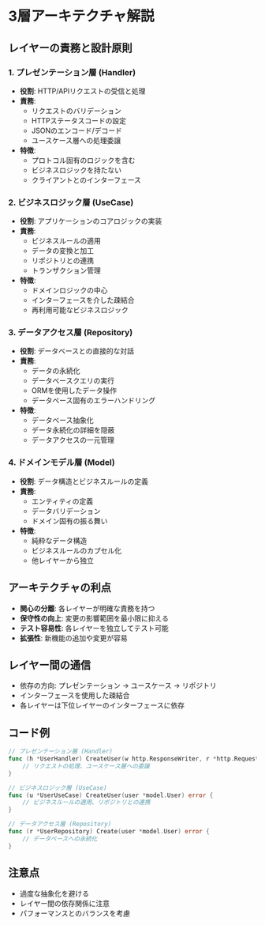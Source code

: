 # 3層アーキテクチャ解説

## レイヤーの責務と設計原則

### 1. プレゼンテーション層 (Handler)
- **役割**: HTTP/APIリクエストの受信と処理
- **責務**:
  - リクエストのバリデーション
  - HTTPステータスコードの設定
  - JSONのエンコード/デコード
  - ユースケース層への処理委譲
- **特徴**:
  - プロトコル固有のロジックを含む
  - ビジネスロジックを持たない
  - クライアントとのインターフェース

### 2. ビジネスロジック層 (UseCase)
- **役割**: アプリケーションのコアロジックの実装
- **責務**:
  - ビジネスルールの適用
  - データの変換と加工
  - リポジトリとの連携
  - トランザクション管理
- **特徴**:
  - ドメインロジックの中心
  - インターフェースを介した疎結合
  - 再利用可能なビジネスロジック

### 3. データアクセス層 (Repository)
- **役割**: データベースとの直接的な対話
- **責務**:
  - データの永続化
  - データベースクエリの実行
  - ORMを使用したデータ操作
  - データベース固有のエラーハンドリング
- **特徴**:
  - データベース抽象化
  - データ永続化の詳細を隠蔽
  - データアクセスの一元管理

### 4. ドメインモデル層 (Model)
- **役割**: データ構造とビジネスルールの定義
- **責務**:
  - エンティティの定義
  - データバリデーション
  - ドメイン固有の振る舞い
- **特徴**:
  - 純粋なデータ構造
  - ビジネスルールのカプセル化
  - 他レイヤーから独立

## アーキテクチャの利点
- **関心の分離**: 各レイヤーが明確な責務を持つ
- **保守性の向上**: 変更の影響範囲を最小限に抑える
- **テスト容易性**: 各レイヤーを独立してテスト可能
- **拡張性**: 新機能の追加や変更が容易

## レイヤー間の通信
- 依存の方向: プレゼンテーション → ユースケース → リポジトリ
- インターフェースを使用した疎結合
- 各レイヤーは下位レイヤーのインターフェースに依存

## コード例
```go
// プレゼンテーション層 (Handler)
func (h *UserHandler) CreateUser(w http.ResponseWriter, r *http.Request) {
    // リクエストの処理、ユースケース層への委譲
}

// ビジネスロジック層 (UseCase)
func (u *UserUseCase) CreateUser(user *model.User) error {
    // ビジネスルールの適用、リポジトリとの連携
}

// データアクセス層 (Repository)
func (r *UserRepository) Create(user *model.User) error {
    // データベースへの永続化
}
```

## 注意点
- 過度な抽象化を避ける
- レイヤー間の依存関係に注意
- パフォーマンスとのバランスを考慮
